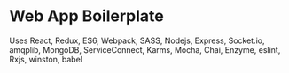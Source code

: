 # Web App Boilerplate
Uses React, Redux, ES6, Webpack, SASS, Nodejs, Express, Socket.io, amqplib, MongoDB, ServiceConnect, Karms, Mocha, Chai, Enzyme, eslint, Rxjs, winston, babel
